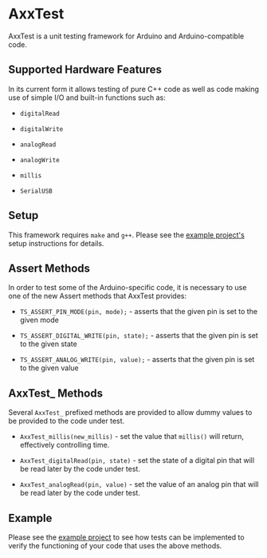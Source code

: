 # AxxTest

AxxTest is a unit testing framework for Arduino and Arduino-compatible code.

## Supported Hardware Features
In its current form it allows testing of pure C++ code as well as code making use of simple I/O and built-in functions such as:
* `digitalRead`

* `digitalWrite`

* `analogRead`

* `analogWrite`

* `millis`

* `SerialUSB`

## Setup
This framework requires `make` and `g++`. Please see the [example project's](example/tests) setup instructions for details.


## Assert Methods
In order to test some of the Arduino-specific code, it is necessary to use one of the new Assert methods that AxxTest provides:

* `TS_ASSERT_PIN_MODE(pin, mode);` - asserts that the given pin is set to the given mode

* `TS_ASSERT_DIGITAL_WRITE(pin, state);` - asserts that the given pin is set to the given state

* `TS_ASSERT_ANALOG_WRITE(pin, value);` - asserts that the given pin is set to the given value

## AxxTest_ Methods
Several `AxxTest_` prefixed methods are provided to allow dummy values to be provided to the code under test.

* `AxxTest_millis(new_millis)` - set the value that `millis()` will return, effectively controlling time.

* `AxxTest_digitalRead(pin, state)` - set the state of a digital pin that will be read later by the code under test.

* `AxxTest_analogRead(pin, value)` - set the value of an analog pin that will be read later by the code under test.

## Example
Please see the [example project](example/tests) to see how tests can be implemented to verify the functioning of your code that uses the above methods.
